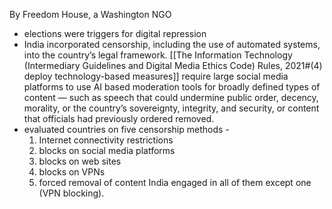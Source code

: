 By Freedom House, a Washington NGO
- elections were triggers for digital repression
- India incorporated censorship, including the use of automated systems, into the country’s legal fra­mework. [[The Information Technology (Intermediary Guidelines and Digital Media Ethics Code) Rules, 2021#(4) deploy technology-based measures]] require large social media platforms to use AI ­based moderation tools for broadly defined types of content — such as speech that could undermine pu­blic order, decency, moral­ity, or the country’s sovereignty, integrity, and security, or content that of­ficials had previously or­dered removed.
- evaluated countries on five censorship methods -
	1. Internet connectivity restrictions
	2. blocks on social media platforms
	3. blocks on web­ sites
	4. blocks on VPNs
	5. forced removal of content
	India engaged in all of them except one (VPN blocking).